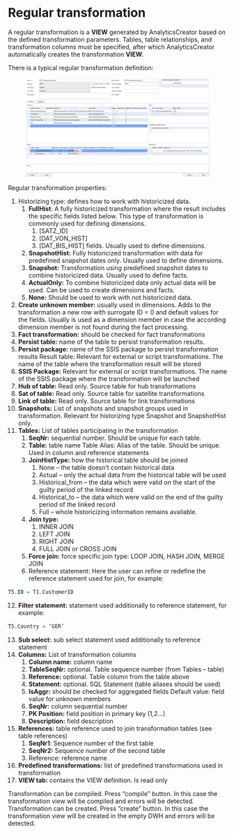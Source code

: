 # Regular transformation

A regular transformation is a **VIEW** generated by AnalyticsCreator based on the defined transformation parameters. Tables, table relationships, and transformation columns must be specified, after which AnalyticsCreator automatically creates the transformation **VIEW**.

There is a typical regular transformation definition:

<figure><img src="../../.gitbook/assets/image (11).png" alt=""><figcaption></figcaption></figure>

Regular transformation properties:&#x20;

1. Historizing type: defines how to work with historicized data.
   1. **FullHist**: A fully historicized transformation where the result includes the specific fields listed below. This type of transformation is commonly used for defining dimensions.
      1. \[SATZ\_ID]
      2. \[DAT\_VON\_HIST]
      3. \[DAT\_BIS\_HIST] fields. Usually used to define dimensions.
   2. **SnapshotHist:** Fully historicized transformation with data for predefined snapshot dates only. Usually used to define dimensions.&#x20;
   3. **Snapshot:** Transformation using predefined snapshot dates to combine historicized data. Usually used to define facts.
   4. **ActualOnly:** To combine historicized data only actual data will be used. Can be used to create dimensions and facts.
   5. **None:** Should be used to work with not historicized data.&#x20;
2. **Create unknown member:** usually used in dimensions. Adds to the transformation a new row with surrogate ID = 0 and default values for the fields. Usually is used as a dimension member in case the according dimension member is not found during the fact processing.
3. **Fact transformation:** should be checked for fact transformations&#x20;
4. **Persist table:** name of the table to persist transformation results.&#x20;
5. **Persist package:** name of the SSIS package to persist transformation results Result table: Relevant for external or script transformations. The name of the table where the transformation result will be stored
6. **SSIS Package:** Relevant for external or script transformations. The name of the SSIS package where the transformation will be launched&#x20;
7. **Hub of table:** Read only. Source table for hub transformations&#x20;
8. **Sat of table:** Read only. Source table for satellite transformations&#x20;
9. **Link of table:** Read only. Source table for link transformations&#x20;
10. **Snapshots:** List of snapshots and snapshot groups used in transformation. Relevant for historizing type Snapshot and SnapshotHist only.&#x20;
11. **Tables:** List of tables participating in the transformation&#x20;
    1. **SeqNr:** sequential number. Should be unique for each table.&#x20;
    2. **Table:** table name Table Alias: Alias of the table. Should be unique. Used in column and reference statements&#x20;
    3. **JoinHistType:** how the historical table should be joined&#x20;
       1. None – the table doesn’t contain historical data&#x20;
       2. Actual – only the actual data from the historical table will be used&#x20;
       3. Historical\_from – the data which were valid on the start of the guilty period of the linked record
       4. Historical\_to – the data which were valid on the end of the guilty period of the linked record
       5. Full – whole historicizing information remains available.&#x20;
    4. **Join type:**&#x20;
       1. INNER JOIN
       2. LEFT JOIN
       3. RIGHT JOIN
       4. FULL JOIN or CROSS JOIN&#x20;
    5. **Force join:** force specific join type: LOOP JOIN, HASH JOIN, MERGE JOIN&#x20;
    6. Reference statement: Here the user can refine or redefine the reference statement used for join, for example:

```sql
T5.ID = T1.CustomerID 
```

12. **Filter statement:** statement used additionally to reference statement, for example:

```sql
T5.Country = ‘GER’ 
```

13. **Sub select:** sub select statement used additionally to reference statement&#x20;
14. **Columns:** List of transformation columns&#x20;
    1. **Column name:** column name&#x20;
    2. **TableSeqNr:** optional. Table sequence number (from Tables – table)&#x20;
    3. **Reference:** optional. Table column from the table above&#x20;
    4. **Statement:** optional. SQL Statement (table aliases should be used)&#x20;
    5. **IsAggr:** should be checked for aggregated fields Default value: field value for unknown members&#x20;
    6. **SeqNr:** column sequential number&#x20;
    7. **PK Position:** field position in primary key (1,2…)&#x20;
    8. **Description:** field description&#x20;
15. **References:** table reference used to join transformation tables (see table references)&#x20;
    1. **SeqNr1**: Sequence number of the first table&#x20;
    2. **SeqNr2:** Sequence number of the second table&#x20;
    3. Reference: reference name&#x20;
16. **Predefined transformations:** list of predefined transformations used in transformation&#x20;
17. **VIEW tab:** contains the VIEW definition. Is read only&#x20;

Transformation can be compiled. Press “compile” button. In this case the transformation view will be compiled and errors will be detected. Transformation can be created. Press “create” button. In this case the transformation view will be created in the empty DWH and errors will be detected.
